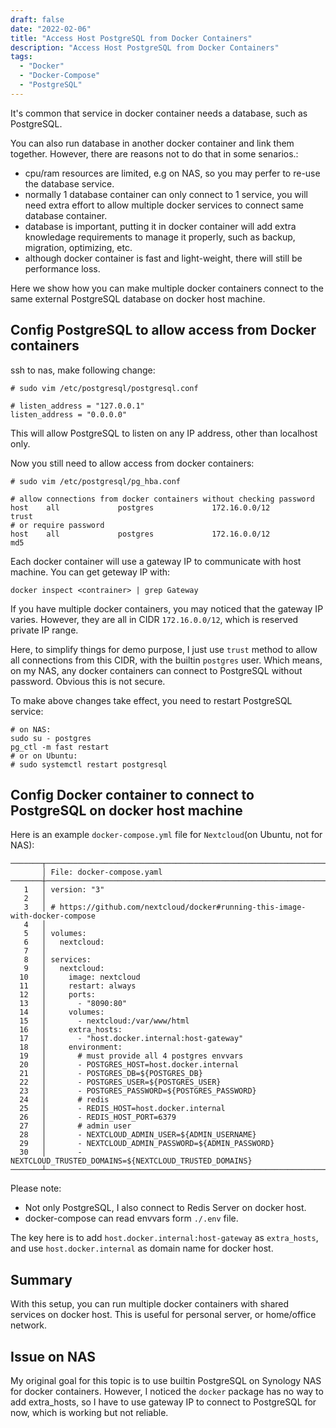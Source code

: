 ```yaml
---
draft: false
date: "2022-02-06"
title: "Access Host PostgreSQL from Docker Containers"
description: "Access Host PostgreSQL from Docker Containers"
tags:
  - "Docker"
  - "Docker-Compose"
  - "PostgreSQL"
---
```


It's common that service in docker container needs a database, such as PostgreSQL.

You can also run database in another docker container and link them together. However, there are reasons not to do that in some senarios.:

- cpu/ram resources are limited, e.g on NAS, so you may perfer to re-use the database service.
- normally 1 database container can only connect to 1 service, you will need extra effort to allow multiple docker services to connect same database container.
- database is important, putting it in docker container will add extra knowledage requirements to manage it properly, such as backup, migration, optimizing, etc.
- although docker container is fast and light-weight, there will still be performance loss.

Here we show how you can make multiple docker containers connect to the same external PostgreSQL database on docker host machine.

## Config PostgreSQL to allow access from Docker containers

ssh to nas, make following change:

```
# sudo vim /etc/postgresql/postgresql.conf

# listen_address = "127.0.0.1"
listen_address = "0.0.0.0"
```
This will allow PostgreSQL to listen on any IP address, other than localhost only.

Now you still need to allow access from docker containers:
```
# sudo vim /etc/postgresql/pg_hba.conf

# allow connections from docker containers without checking password
host    all             postgres             172.16.0.0/12           trust
# or require password
host    all             postgres             172.16.0.0/12           md5
```

Each docker container will use a gateway IP to communicate with host machine. You can get geteway IP with:

```
docker inspect <contrainer> | grep Gateway
```

If you have multiple docker containers, you may noticed that the gateway IP varies. However, they are all in CIDR `172.16.0.0/12`, which is reserved private IP range.

Here, to simplify things for demo purpose, I just use `trust` method to allow all connections from this CIDR, with the builtin `postgres` user. Which means, on my NAS, any docker containers can connect to PostgreSQL without password. Obvious this is not secure.

To make above changes take effect, you need to restart PostgreSQL service:

```
# on NAS:
sudo su - postgres
pg_ctl -m fast restart
# or on Ubuntu:
# sudo systemctl restart postgresql
```

## Config Docker container to connect to PostgreSQL on docker host machine

Here is an example `docker-compose.yml` file for `Nextcloud`(on Ubuntu, not for NAS):

```
───────┬──────────────────────────────────────────────────────────────────────────────
       │ File: docker-compose.yaml
───────┼──────────────────────────────────────────────────────────────────────────────
   1   │ version: "3"
   2   │
   3   │ # https://github.com/nextcloud/docker#running-this-image-with-docker-compose
   4   │
   5   │ volumes:
   6   │   nextcloud:
   7   │
   8   │ services:
   9   │   nextcloud:
  10   │     image: nextcloud
  11   │     restart: always
  12   │     ports:
  13   │       - "8090:80"
  14   │     volumes:
  15   │       - nextcloud:/var/www/html
  16   │     extra_hosts:
  17   │       - "host.docker.internal:host-gateway"
  18   │     environment:
  19   │       # must provide all 4 postgres envvars
  20   │       - POSTGRES_HOST=host.docker.internal
  21   │       - POSTGRES_DB=${POSTGRES_DB}
  22   │       - POSTGRES_USER=${POSTGRES_USER}
  23   │       - POSTGRES_PASSWORD=${POSTGRES_PASSWORD}
  24   │       # redis
  25   │       - REDIS_HOST=host.docker.internal
  26   │       - REDIS_HOST_PORT=6379
  27   │       # admin user
  28   │       - NEXTCLOUD_ADMIN_USER=${ADMIN_USERNAME}
  29   │       - NEXTCLOUD_ADMIN_PASSWORD=${ADMIN_PASSWORD}
  30   │       - NEXTCLOUD_TRUSTED_DOMAINS=${NEXTCLOUD_TRUSTED_DOMAINS}
───────┴──────────────────────────────────────────────────────────────────────────────
```

Please note:

- Not only PostgreSQL, I also connect to Redis Server on docker host.
- docker-compose can read envvars form `./.env` file.

The key here is to add `host.docker.internal:host-gateway` as `extra_hosts`, and use `host.docker.internal` as domain name for docker host.

## Summary

With this setup, you can run multiple docker containers with shared services on docker host.
This is useful for personal server, or home/office network.

## Issue on NAS

My original goal for this topic is to use builtin PostgreSQL on Synology NAS for docker containers.
However, I noticed the `docker` package has no way to add extra_hosts, so I have to use gateway IP to connect to PostgreSQL for now, which is working but not reliable.
